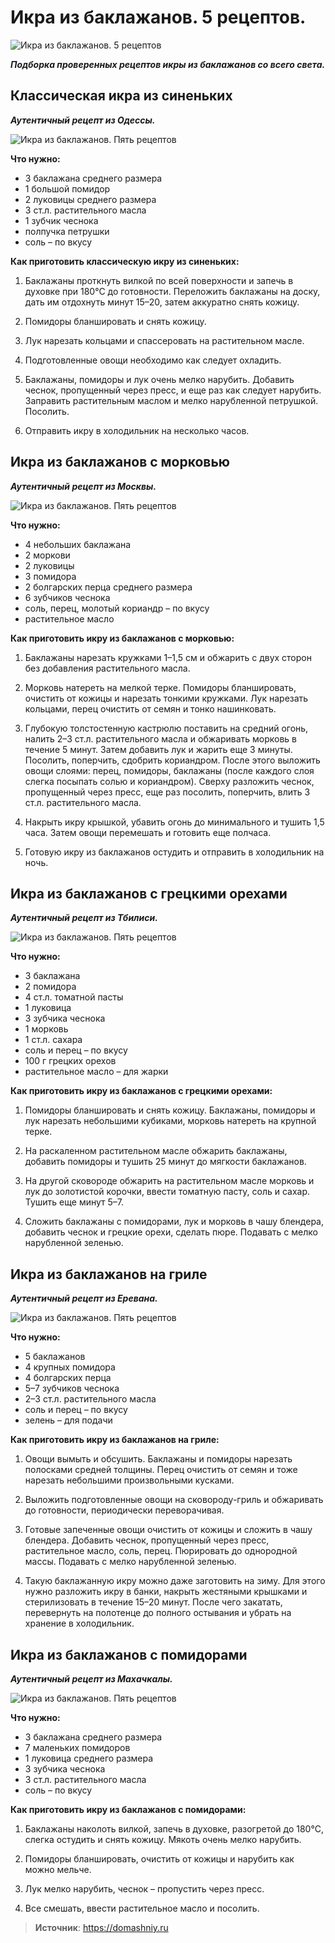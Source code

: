 # Икра из баклажанов. 5 рецептов.

![Икра из баклажанов. 5 рецептов](/images/Kulinar/Zagotovki/ikra_baklajan_01.jpg 'Икра из баклажанов. 5 рецептов')

_**Подборка проверенных рецептов икры из баклажанов со всего света.**_

## Классическая икра из синеньких

_**Аутентичный рецепт из Одессы.**_

![Икра из баклажанов. Пять рецептов](/images/Kulinar/Zagotovki/ikra_baklajan_02.jpg 'Икра из баклажанов. 5 рецептов')

**Что нужно:**

- 3 баклажана среднего размера
- 1 большой помидор 
- 2 луковицы среднего размера
- 3 ст.л. растительного масла
- 1 зубчик чеснока
- полпучка петрушки
- соль – по вкусу

**Как приготовить классическую икру из синеньких:**

1. Баклажаны проткнуть вилкой по всей поверхности и запечь в духовке при 180°С до готовности. Переложить баклажаны на доску, дать им отдохнуть минут 15–20, затем аккуратно снять кожицу.

2. Помидоры бланшировать и снять кожицу.

3. Лук нарезать кольцами и спассеровать на растительном масле.

4. Подготовленные овощи необходимо как следует охладить.

5. Баклажаны, помидоры и лук очень мелко нарубить. Добавить чеснок, пропущенный через пресс, и еще раз как следует нарубить. Заправить растительным маслом и мелко нарубленной петрушкой. Посолить.

6. Отправить икру в холодильник на несколько часов.

## Икра из баклажанов с морковью

_**Аутентичный рецепт из Москвы.**_

![Икра из баклажанов. Пять рецептов](/images/Kulinar/Zagotovki/ikra_baklajan_03.jpg 'Икра из баклажанов. 5 рецептов')

**Что нужно:**

- 4 небольших баклажана
- 2 моркови
- 2 луковицы
- 3 помидора
- 2 болгарских перца среднего размера
- 6 зубчиков чеснока
- соль, перец, молотый кориандр – по вкусу
- растительное масло

**Как приготовить икру из баклажанов с морковью:**

1. Баклажаны нарезать кружками 1–1,5 см и обжарить с двух сторон без добавления растительного масла.

2. Морковь натереть на мелкой терке. Помидоры бланшировать, очистить от кожицы и нарезать тонкими кружками. Лук нарезать кольцами, перец очистить от семян и тонко нашинковать.

3. Глубокую толстостенную кастрюлю поставить на средний огонь, налить 2–3 ст.л. растительного масла и обжаривать морковь в течение 5 минут. Затем добавить лук и жарить еще 3 минуты. Посолить, поперчить, сдобрить кориандром. После этого выложить овощи слоями: перец, помидоры, баклажаны (после каждого слоя слегка посыпать солью и кориандром). Сверху разложить чеснок, пропущенный через пресс, еще раз посолить, поперчить, влить 3 ст.л. растительного масла.

4. Накрыть икру крышкой, убавить огонь до минимального и тушить 1,5 часа. Затем овощи перемешать и готовить еще полчаса.

5. Готовую икру из баклажанов остудить и отправить в холодильник на ночь.

## Икра из баклажанов с грецкими орехами

_**Аутентичный рецепт из Тбилиси.**_

![Икра из баклажанов. Пять рецептов](/images/Kulinar/Zagotovki/ikra_baklajan_04.jpg 'Икра из баклажанов. 5 рецептов')

**Что нужно:**

- 3 баклажана
- 2 помидора
- 4 ст.л. томатной пасты
- 1 луковица
- 3 зубчика чеснока
- 1 морковь
- 1 ст.л. сахара
- соль и перец – по вкусу
- 100 г грецких орехов
- растительное масло – для жарки

**Как приготовить икру из баклажанов с грецкими орехами:**

1. Помидоры бланшировать и снять кожицу. Баклажаны, помидоры и лук нарезать небольшими кубиками, морковь натереть на крупной терке.

2. На раскаленном растительном масле обжарить баклажаны, добавить помидоры и тушить 25 минут до мягкости баклажанов.

3. На другой сковороде обжарить на растительном масле морковь и лук до золотистой корочки, ввести томатную пасту, соль и сахар. Тушить еще минут 5–7.

4. Сложить баклажаны с помидорами, лук и морковь в чашу блендера, добавить чеснок и грецкие орехи, сделать пюре. Подавать с мелко нарубленной зеленью.

## Икра из баклажанов на гриле

_**Аутентичный рецепт из Еревана.**_

![Икра из баклажанов. Пять рецептов](/images/Kulinar/Zagotovki/ikra_baklajan_05.jpg 'Икра из баклажанов. 5 рецептов')

**Что нужно:**

- 5 баклажанов
- 4 крупных помидора
- 4 болгарских перца
- 5–7 зубчиков чеснока
- 2–3 ст.л. растительного масла
- соль и перец – по вкусу
- зелень – для подачи

**Как приготовить икру из баклажанов на гриле:**

1. Овощи вымыть и обсушить. Баклажаны и помидоры нарезать полосками средней толщины. Перец очистить от семян и тоже нарезать небольшими произвольными кусками.

2. Выложить подготовленные овощи на сковороду-гриль и обжаривать до готовности, периодически переворачивая.

3. Готовые запеченные овощи очистить от кожицы и сложить в чашу блендера. Добавить чеснок, пропущенный через пресс, растительное масло, соль, перец. Пюрировать до однородной массы. Подавать с мелко нарубленной зеленью.

4. Такую баклажанную икру можно даже заготовить на зиму. Для этого нужно разложить икру в банки, накрыть жестяными крышками и стерилизовать в течение 15–20 минут. После чего закатать, перевернуть на полотенце до полного остывания и убрать на хранение в холодильник. 

## Икра из баклажанов с помидорами

_**Аутентичный рецепт из Махачкалы.**_

![Икра из баклажанов. Пять рецептов](/images/Kulinar/Zagotovki/ikra_baklajan_06.jpg 'Икра из баклажанов. 5 рецептов')

**Что нужно:**

- 3 баклажана среднего размера
- 7 маленьких помидоров
- 1 луковица среднего размера
- 3 зубчика чеснока
- 3 ст.л. растительного масла
- соль – по вкусу

**Как приготовить икру из баклажанов с помидорами:**

1. Баклажаны наколоть вилкой, запечь в духовке, разогретой до 180°С, слегка остудить и снять кожицу. Мякоть очень мелко нарубить.

2. Помидоры бланшировать, очистить от кожицы и нарубить как можно мельче.

3. Лук мелко нарубить, чеснок – пропустить через пресс.

4. Все смешать, ввести растительное масло и посолить.

> **Источник**: https://domashniy.ru
